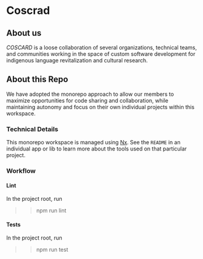 # Coscrad

## About us

_COSCARD_ is a loose collaboration of several organizations, technical teams, and communities working in the space of custom software development for indigenous language revitalization and cultural research.

<!-- TODO List member organizations \ projects -->

## About this Repo

We have adopted the monorepo approach to allow our members to maximize opportunities for code sharing and collaboration, while maintaining autonomy and focus on their own individual projects within this workspace.

### Technical Details

This monorepo workspace is managed using [Nx](https://nx.dev). See the `README` in an individual app or lib to learn more about the tools used on that particular project.

### Workflow

#### Lint

In the project root, run

> > npm run lint

#### Tests

In the project root, run

> > npm run test

<!-- TODO Add License info \ choose open source license -->

<!-- TODO Add getting started -->

<!-- TODO Add build instructions -->
